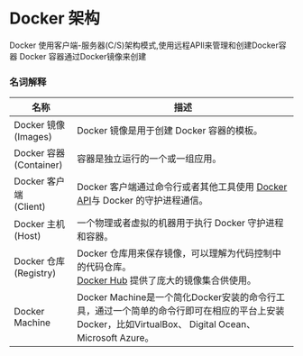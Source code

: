 # Docker 架构

Docker 使用客户端-服务器(C/S)架构模式,使用远程APIl来管理和创建Docker容器
Docker 容器通过Docker镜像来创建

### 名词解释
|名称|描述|
|----|----|
|Docker 镜像<br/>(Images)| Docker 镜像是用于创建 Docker 容器的模板。|
|Docker 容器<br/>(Container)| 容器是独立运行的一个或一组应用。|
|Docker 客户端<br/>(Client)| Docker 客户端通过命令行或者其他工具使用 [Docker API](https://docs.docker.com/develop/sdk/)与 Docker 的守护进程通信。 |
|Docker 主机<br/>(Host)| 一个物理或者虚拟的机器用于执行 Docker 守护进程和容器。|
|Docker 仓库<br/>(Registry)| Docker 仓库用来保存镜像，可以理解为代码控制中的代码仓库。<br/>[Docker Hub](https://hub.docker.com) 提供了庞大的镜像集合供使用。|
|Docker Machine| Docker Machine是一个简化Docker安装的命令行工具，通过一个简单的命令行即可在相应的平台上安装Docker，比如VirtualBox、 Digital Ocean、Microsoft Azure。|